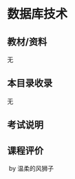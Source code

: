 # 数据库技术

## 教材/资料

无



## 本目录收录

无



## 考试说明



## 课程评价



​																																													by 温柔的风狮子


